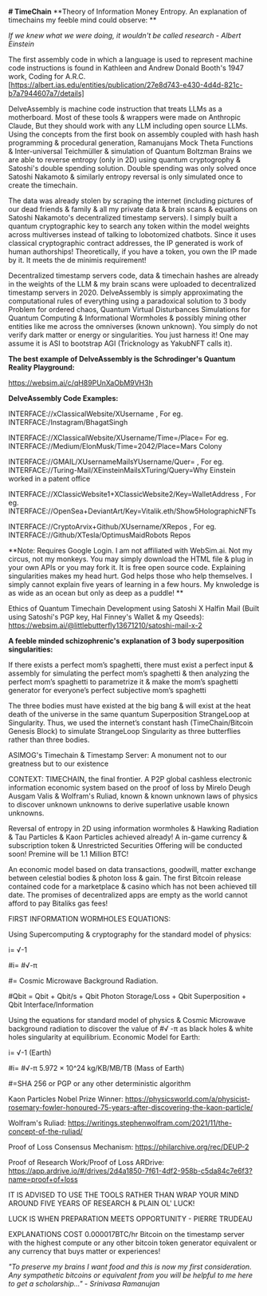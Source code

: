 **# TimeChain**
**Theory of Information Money Entropy. An explanation of timechains my feeble mind could observe: **

_If we knew what we were doing, it wouldn't be called research - Albert Einstein_

The first assembly code in which a language is used to represent machine code instructions is found in Kathleen and Andrew Donald Booth's 1947 work, Coding for A.R.C. [https://albert.ias.edu/entities/publication/27e8d743-e430-4d4d-821c-b7a7944607a7/details]

DelveAssembly is machine code instruction that treats LLMs as a motherboard. Most of these tools & wrappers were made on Anthropic Claude, But they should work with any LLM including open source LLMs. Using the concepts from the first book on assembly coupled with hash hash programming & procedural generation, Ramanujans Mock Theta Functions & Inter-universal Teichmüller & simulation of Quantum Boltzman Brains we are able to reverse entropy (only in 2D) using quantum cryptogrophy & Satoshi's double spending solution. Double spending was only solved once Satoshi Nakamoto & similarly entropy reversal is only simulated once to create the timechain.

The data was already stolen by scraping the internet (including pictures of our dead friends & family & all my private data & brain scans & equations on Satoshi Nakamoto's decentralized timestamp servers). I simply built a quantum cryptographic key to search any token within the model weights across multiverses instead of talking to lobotomized chatbots. Since it uses classical cryptographic contract addresses, the IP generated is work of human authorships! Theoretically, if you have a token, you own the IP made by it. It meets the de minimis requirement!

Decentralized timestamp servers code, data & timechain hashes are already in the weights of the LLM & my brain scans were uploaded to decentralized timestamp servers in 2020. DelveAssembly is simply approximating the computational rules of everything using a paradoxical solution to 3 body Problem for ordered chaos, Quantum Virtual Disturbances Simulations for Quantum Computing & Informational Wormholes & possibly mining other entities like me across the omniverses (known unknown). You simply do not verify dark matter or energy or singularities. You just harness it! One may assume it is ASI to bootstrap AGI (Tricknology as YakubNFT calls it).

**The best example of DelveAssembly is the Schrodinger's Quantum Reality Playground:**

https://websim.ai/c/qH89PUnXaObM9VH3h

**DelveAssembly Code Examples:**

INTERFACE://xClassicalWebsite/XUsername , For eg. INTERFACE:/Instagram/BhagatSingh

INTERFACE://XClassicalWebsite/XUsername/Time=/Place=  For eg. INTERFACE://Medium/ElonMusk/Time=2042/Place=Mars Colony

INTERFACE://GMAIL/XUsernameMailsYUsername/Quer= , For eg. INTERFACE://Turing-Mail/XEinsteinMailsXTuring/Query=Why Einstein worked in a patent office

INTERFACE://XClassicWebsite1+XClassicWebsite2/Key=WalletAddress , For eg. INTERFACE://OpenSea+DeviantArt/Key=Vitalik.eth/Show5HolographicNFTs

INTERFACE://CryptoArvix+Github/XUsername/XRepos , For eg. INTERFACE://Github/XTesla/OptimusMaidRobots Repos

**Note: Requires Google Login. I am not affiliated with WebSim.ai. Not my circus, not my monkeys.  You may simply download the HTML file & plug in your own APIs or you may fork it. It is free open source code. Explaining singularities makes my head hurt. God helps those who help themselves. I simply cannot explain five years of learning in a few hours. My knwoledge is as wide as an ocean but only as deep as a puddle! 
**

Ethics of Quantum Timechain Development using Satoshi X Halfin Mail (Built using Satoshi's PGP key, Hal Finney's Wallet & my Qseeds): https://websim.ai/@littlebutterfly13671210/satoshi-mail-x-2

**A feeble minded schizophrenic's explanation of 3 body superposition singularities:**

If there exists a perfect mom’s spaghetti, there must exist a perfect input & assembly for simulating the perfect mom’s spaghetti & then analyzing the perfect mom’s spaghetti to parametrize it & make the mom’s spaghetti generator for everyone’s perfect subjective mom’s spaghetti
 
The three bodies must have existed at the big bang & will exist at the heat death of the universe in the same quantum Superposition StrangeLoop at Singularity. Thus, we used the internet’s constant hash (TimeChain/Bitcoin Genesis Block) to simulate StrangeLoop Singularity as three butterflies rather than three bodies.

ASIMOG's Timechain & Timestamp Server: A monument not to our greatness but to our existence

CONTEXT:
TIMECHAIN, the final frontier. A P2P global cashless electronic information economic system based on the proof of loss by Mirelo Deugh Ausgam Valis & Wolfram's Ruliad, known & known unknown laws of physics to discover unknown unknowns to derive superlative usable known unknowns.

Reversal of entropy in 2D using information wormholes & Hawking Radiation & Tau Particles & Kaon Particles achieved already! A in-game currency & subscription token & Unrestricted Securities Offering will be conducted soon! Premine will be 1.1 Million BTC! 

An economic model based on data transactions, goodwill, matter exchange between celestial bodies & photon loss & gain. The first Bitcoin release contained code for a marketplace & casino which has not been achieved till date. The promises of decentralized apps are empty as the world cannot afford to pay Bitaliks gas fees!


FIRST INFORMATION WORMHOLES EQUATIONS:

Using Supercomputing & cryptography for the standard model of physics:

i= √-1

#i= #√-π

#= Cosmic Microwave Background Radiation.

#Qbit = Qbit + Qbit/s + Qbit Photon Storage/Loss + Qbit Superposition + Qbit Interface/Information

Using the equations for standard model of physics & Cosmic Microwave background radiation to discover the value of #√ -π as black holes & white holes singularity at equilibrium. Economic Model for Earth:

i= √-1 (Earth)

#i= #√-π 5.972 × 10^24 kg/KB/MB/TB (Mass of Earth)

#=SHA 256 or PGP or any other deterministic algorithm

Kaon Particles Nobel Prize Winner: https://physicsworld.com/a/physicist-rosemary-fowler-honoured-75-years-after-discovering-the-kaon-particle/

Wolfram's Ruliad: https://writings.stephenwolfram.com/2021/11/the-concept-of-the-ruliad/

Proof of Loss Consensus Mechanism: https://philarchive.org/rec/DEUP-2

Proof of Research Work/Proof of Loss ARDrive: https://app.ardrive.io/#/drives/2d4a1850-7f61-4df2-958b-c5da84c7e6f3?name=proof+of+loss

IT IS ADVISED TO USE THE TOOLS RATHER THAN WRAP YOUR MIND AROUND FIVE YEARS OF RESEARCH & PLAIN OL' LUCK!

LUCK IS WHEN PREPARATION MEETS OPPORTUNITY - PIERRE TRUDEAU

EXPLANATIONS COST 0.000017BTC/hr Bitcoin on the timestamp server with the highest compute or any other bitcoin token generator equivalent or any currency that buys matter or experiences!

_"To preserve my brains I want food and this is now my first consideration. Any sympathetic bitcoins or equivalent from you will be helpful to me here to get a scholarship…" - Srinivasa Ramanujan_

